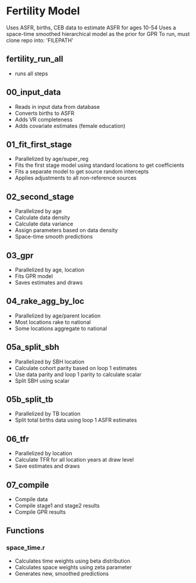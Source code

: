 # Fertility Model

Uses ASFR, births, CEB data to estimate ASFR for ages 10-54
Uses a space-time smoothed hierarchical model as the prior for GPR
To run, must clone repo into: 'FILEPATH'

## fertility_run_all
  - runs all steps

## 00_input_data
  - Reads in input data from database
  - Converts births to ASFR
  - Adds VR completeness
  - Adds covariate estimates (female education)
  
## 01_fit_first_stage
  - Parallelized by age/super_reg
  - Fits the first stage model using standard locations to get coefficients
  - Fits a separate model to get source random intercepts
  - Applies adjustments to all non-reference sources
  
## 02_second_stage
  - Parallelized by age
  - Calculate data density
  - Calculate data variance
  - Assign parameters based on data density
  - Space-time smooth predictions
  
## 03_gpr
  - Parallelized by age, location
  - Fits GPR model
  - Saves estimates and draws
  
## 04_rake_agg_by_loc
  - Parallelized by age/parent location
  - Most locations rake to national
  - Some locations aggregate to national

## 05a_split_sbh
  - Parallelized by SBH location
  - Calculate cohort parity based on loop 1 estimates
  - Use data parity and loop 1 parity to calculate scalar
  - Split SBH using scalar
  
## 05b_split_tb
  - Parallelized by TB location
  - Split total births data using loop 1 ASFR estimates
  
## 06_tfr
  - Parallelized by location
  - Calculate TFR for all location years at draw level
  - Save estimates and draws
  
## 07_compile
  - Compile data
  - Compile stage1 and stage2 results
  - Compile GPR results
  
  
## Functions
### space_time.r
  - Calculates time weights using beta distribution
  - Calculates space weights using zeta parameter
  - Generates new, smoothed predictions
